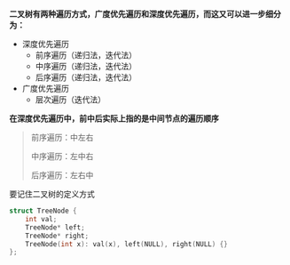 **二叉树有两种遍历方式，广度优先遍历和深度优先遍历，而这又可以进一步细分为：**

* 深度优先遍历
  * 前序遍历（递归法，迭代法）
  * 中序遍历（递归法，迭代法）
  * 后序遍历（递归法，迭代法）
* 广度优先遍历
  * 层次遍历（迭代法）



**在深度优先遍历中，前中后实际上指的是中间节点的遍历顺序**

> 前序遍历：中左右
>
> 中序遍历：左中右
>
> 后序遍历：左右中



要记住二叉树的定义方式

```cpp
struct TreeNode {
    int val;
    TreeNode* left;
    TreeNode* right;
    TreeNode(int x): val(x), left(NULL), right(NULL) {}
};
```



